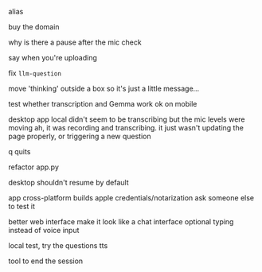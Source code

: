 alias

buy the domain

why is there a pause after the mic check

say when you're uploading

fix ```llm-question  ```

move 'thinking' outside a box so it's just a little message...

test whether transcription and Gemma work ok on mobile

desktop app local didn't seem to be transcribing but the mic levels were moving
  ah, it was recording and transcribing. it just wasn't updating the page properly, or triggering a new question

q quits

refactor app.py

desktop shouldn't resume by default

app
  cross-platform builds
  apple credentials/notarization
  ask someone else to test it

better web interface
  make it look like a chat interface
  optional typing instead of voice input

local
  test, try the questions
  tts

tool to end the session
